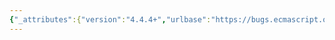 ```yaml
---
{"_attributes":{"version":"4.4.4+","urlbase":"https://bugs.ecmascript.org/","maintainer":"dherman@mozilla.com"},"bug":{"bug_id":4529,"creation_ts":"2015-08-21 14:16:00 -0700","short_desc":"Annex E: Missing changes for Array.prototype.reverse","delta_ts":"2015-08-21 14:16:09 -0700","product":"ECMA-262 Edition 6","component":"technical issues","version":"unspecified","rep_platform":"All","op_sys":"All","bug_status":"CONFIRMED","priority":"Normal","bug_severity":"normal","everconfirmed":true,"reporter":{"uid":"andrebargull","name":"André Bargull"},"assigned_to":{"uid":"allen","name":"Allen Wirfs-Brock"},"long_desc":[{"commentid":14690,"comment_count":0,"who":{"uid":"andrebargull","name":"André Bargull"},"bug_when":"2015-08-21 14:16:09 -0700","thetext":"The Get and HasProperty sequence changed in Array.prototype.reverse."}]}}
---
```

